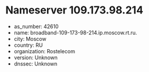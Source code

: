 # Nameserver 109.173.98.214

* as_number: 42610
* name: broadband-109-173-98-214.ip.moscow.rt.ru.
* city: Moscow
* country: RU
* organization: Rostelecom
* version: Unknown
* dnssec: Unknown
